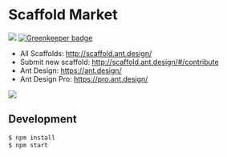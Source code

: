 # Scaffold Market

[![](https://img.shields.io/travis/ant-design/scaffold-market.svg?style=flat-square)](https://travis-ci.org/ant-design/scaffold-market) [![Greenkeeper badge](https://badges.greenkeeper.io/ant-design/scaffold-market.svg)](https://greenkeeper.io/)

- All Scaffolds: http://scaffold.ant.design/
- Submit new scaffold: http://scaffold.ant.design/#/contribute
- Ant Design: https://ant.design/
- Ant Design Pro: https://pro.ant.design/

![](https://user-images.githubusercontent.com/507615/52533582-dd115b00-2d70-11e9-8b73-a2379fae3eb8.png)

## Development

```bash
$ npm install
$ npm start
```
